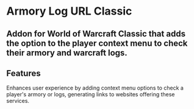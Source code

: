 # Armory Log URL Classic

## Addon for World of Warcraft Classic that adds the option to the player context menu to check their armory and warcraft logs.

## Features
Enhances user experience by adding context menu options to check a player's armory or logs, generating links to websites offering these services.
